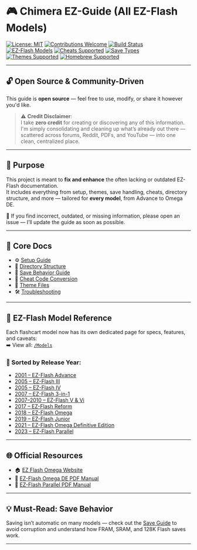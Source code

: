 # 🎮 Chimera EZ-Guide (All EZ-Flash Models)

[![License: MIT](https://img.shields.io/badge/license-MIT-blue.svg)](LICENSE)
[![Contributions Welcome](https://img.shields.io/badge/contributions-welcome-brightgreen.svg)](../../issues)
[![Build Status](https://img.shields.io/badge/status-WIP-yellow.svg)]()
[![EZ-Flash Models](https://img.shields.io/badge/models-EZ--Flash--All-blueviolet)](./Models)
[![Cheats Supported](https://img.shields.io/badge/Cheats-Supported-red)](./Cheats.md)
[![Save Types](https://img.shields.io/badge/Save%20Types-SRAM%2C%20FRAM%2C%20Flash128k-orange)](./Save.md)
[![Themes Supported](https://img.shields.io/badge/Themes-Supported-blue)](./Theme%20Files.md)
[![Homebrew Supported](https://img.shields.io/badge/Homebrew-Supported-blue)](./Homebrew.md)


---

## 🔓 Open Source & Community-Driven

This guide is **open source** — feel free to use, modify, or share it however you'd like.

> ⚠️ **Credit Disclaimer**:  
> I take **zero credit** for creating or discovering any of this information.  
> I'm simply consolidating and cleaning up what’s already out there — scattered across forums, Reddit, PDFs, and YouTube — into one clean, centralized place.

---

## 📘 Purpose

This project is meant to **fix and enhance** the often lacking or outdated EZ-Flash documentation.  
It includes everything from setup, themes, save handling, cheats, directory structure, and more — tailored for **every model**, from Advance to Omega DE.

💬 If you find incorrect, outdated, or missing information, please open an issue — I’ll update the guide as soon as possible.

---

## 🧱 Core Docs

- ⚙️ [Setup Guide](./Setup.md)  
- 📁 [Directory Structure](./Directory%20Structure.md)  
- 💾 [Save Behavior Guide](./Save.md)  
- 🧪 [Cheat Code Conversion](./Cheats.md)  
- 🎨 [Theme Files](./Theme%20Files.md)  
- 🛠️ [Troubleshooting](./Troubleshooting.md)

---

## 🧭 EZ-Flash Model Reference

Each flashcart model now has its own dedicated page for specs, features, and caveats:  
➡️ View all: [`/Models`](./Models)

### 🔢 Sorted by Release Year:
- [2001 – EZ-Flash Advance](./Models/%5B2001%5D%20EZ-Flash%20Advance.md)
- [2005 – EZ-Flash III](./Models/%5B2005%5D%20EZ-Flash%20III.md)
- [2005 – EZ-Flash IV](./Models/%5B2005%5D%20EZ-Flash%20IV.md)
- [2007 – EZ-Flash 3-in-1](./Models/%5B2007%5D%20EZ-Flash%203in1.md)
- [2007–2010 – EZ-Flash V & Vi](./Models/%5B2007-2010%5D%20EZ-Flash%20V%20%26%20Vi.md)
- [2017 – EZ-Flash Reform](./Models/%5B2017%5D%20EZ-Flash%20Reform.md)
- [2018 – EZ-Flash Omega](./Models/%5B2018%5D%20EZ-Flash%20Omega.md)
- [2019 – EZ-Flash Junior](./Models/%5B2019%5D%20EZ-Flash%20Junior.md)
- [2021 – EZ-Flash Omega Definitive Edition](./Models/%5B2021%5D%20EZ-Flash%20Omega%20Definitive%20Edition.md)
- [2023 – EZ-Flash Parallel](https://github.com/ChimeraGaming/GBA-EZ-Flash-2025-Guide/blob/main/Models/%5B2023%5D%20EZ-Flash%20Parallel.md)

---

## 🌐 Official Resources

- 🏠 [EZ Flash Omega Website](https://www.ezflashomega.com/)
- 📑 [EZ-Flash Omega DE PDF Manual](https://www.ezflash.cn/omegade-en.pdf)
- 📄 [EZ-Flash Parallel PDF Manual](https://www.ezflash.cn/zip/EZP_E.pdf)

---

## 💡 Must-Read: Save Behavior

Saving isn’t automatic on many models — check out the [Save Guide](./Save.md) to avoid corruption and understand how FRAM, SRAM, and 128K Flash saves work.

---
